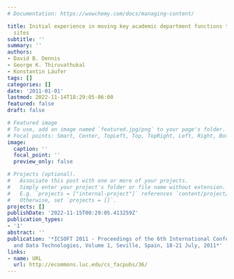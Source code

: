 ```yaml
---
# Documentation: https://wowchemy.com/docs/managing-content/

title: Initial experience in moving key academic department functions to social networking
  sites
subtitle: ''
summary: ''
authors:
- David B. Dennis
- George K. Thiruvathukal
- Konstantin Läufer
tags: []
categories: []
date: '2011-01-01'
lastmod: 2022-11-14T18:29:05-06:00
featured: false
draft: false

# Featured image
# To use, add an image named `featured.jpg/png` to your page's folder.
# Focal points: Smart, Center, TopLeft, Top, TopRight, Left, Right, BottomLeft, Bottom, BottomRight.
image:
  caption: ''
  focal_point: ''
  preview_only: false

# Projects (optional).
#   Associate this post with one or more of your projects.
#   Simply enter your project's folder or file name without extension.
#   E.g. `projects = ["internal-project"]` references `content/project/deep-learning/index.md`.
#   Otherwise, set `projects = []`.
projects: []
publishDate: '2022-11-15T00:29:05.413259Z'
publication_types:
- '1'
abstract: ''
publication: '*ICSOFT 2011 - Proceedings of the 6th International Conference on Software
  and Data Technologies, Volume 1, Seville, Spain, 18-21 July, 2011*'
links:
- name: URL
  url: http://ecommons.luc.edu/cs_facpubs/36/
---
```

